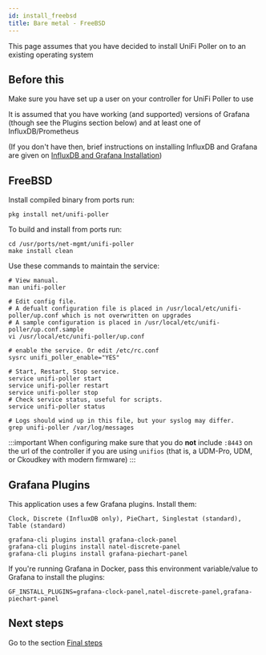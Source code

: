 ```yaml
---
id: install_freebsd
title: Bare metal - FreeBSD
---
```



This page assumes that you have decided to install UniFi Poller on to an existing operating system

## Before this

Make sure you have set up a user on your controller for UniFi Poller to use

It is assumed that you have working (and supported) versions of Grafana (though see the Plugins section below) and at least one of InfluxDB/Prometheus

(If you don't have then, brief instructions on installing InfluxDB and Grafana are given on [InfluxDB and Grafana Installation](install_influxdb.md))

## FreeBSD

Install compiled binary from ports run:

```
pkg install net/unifi-poller
```

To build and install from ports run:
```
cd /usr/ports/net-mgmt/unifi-poller
make install clean
```

Use these commands to maintain the service:
```
# View manual.
man unifi-poller

# Edit config file.
# A defualt configuration file is placed in /usr/local/etc/unifi-poller/up.conf which is not overwritten on upgrades
# A sample configuration is placed in /usr/local/etc/unifi-poller/up.conf.sample
vi /usr/local/etc/unifi-poller/up.conf

# enable the service. Or edit /etc/rc.conf
sysrc unifi_poller_enable="YES"

# Start, Restart, Stop service.
service unifi-poller start
service unifi-poller restart
service unifi-poller stop
# Check service status, useful for scripts.
service unifi-poller status

# Logs should wind up in this file, but your syslog may differ.
grep unifi-poller /var/log/messages
```
:::important
When configuring make sure that you do **not** include `:8443` on the url of the controller if you are using `unifios` (that is, a UDM-Pro, UDM, or Ckoudkey with modern firmware)
:::

## Grafana Plugins

This application uses a few Grafana plugins. Install them:

    Clock, Discrete (InfluxDB only), PieChart, Singlestat (standard), Table (standard)

```
grafana-cli plugins install grafana-clock-panel
grafana-cli plugins install natel-discrete-panel
grafana-cli plugins install grafana-piechart-panel
```

If you're running Grafana in Docker, pass this environment variable/value to Grafana to install the plugins:
```
GF_INSTALL_PLUGINS=grafana-clock-panel,natel-discrete-panel,grafana-piechart-panel
```
## Next steps

Go to the section [Final steps](install_finish.md)

